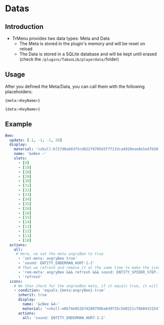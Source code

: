# Datas

## Introduction

* TrMenu provides two data types: Meta and Data
  * The Meta is stored in the plugin's memory and will be reset on reload
  * The Data is stored in a SQLite database and will be kept until erased \(check the `/plugins/TabooLib/playerdata/`folder\)

## Usage

After you defined the Meta/Data, you can call them with the following placeholders:

```text
{meta:<KeyName>}
```

```text
{data:<KeyName>}
```

## Example

```yaml
Bee:
  update: [-1, -1, -1, 20]
  display:
    material: '<skull:b727d0ab03f5cd022f8705d3f7f133ca4920eae8e1e47b5074433a137e691e4e>'
    name: '&eBee ~'
    slots:
      - [9]
      - [18]
      - [28]
      - [29]
      - [30]
      - [31]
      - [32]
      - [33]
      - [34]
      - [35]
      - [26]
      - [16]
      - [15]
      - [14]
      - [13]
      - [12]
      - [11]
      - [10]
  actions:
    all:
     # Here, we set the meta angryBee to true
      - 'set-meta: angryBee true'
      - 'sound: ENTITY_ENDERMAN_HURT-1-2'
      # Then we refresh and remove it at the same time to make the icon change a bit random
      - 'rem-meta: angryBee &&& refresh &&& sound: ENTITY_SPIDER_STEP-1-2<Delay=80>'
      - 'refresh'
  icons:
    # We then check for the angreeBee meta, if it equals true, it will display this icon
    - condition: 'equals.{meta:angryBee}.true'
      inherit: true
      display:
        name: '&cBee &4~'
        material: '<skull:e6b74e052b74288799ba6d9f35c5d0221cf8b04331547ec2f68d73597ae2c9b>'
      actions:
        all: 'sound: ENTITY_ENDERMAN_HURT-1-2'
```

